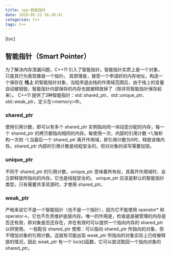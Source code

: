 ```yaml
---
title: cpp-智能指针
date: 2018-05-22 16:20:41
categories: C++
tags: C++
---
```

[toc]
## 智能指针（Smart Pointer）
为了解决内存泄漏问题，C++11 引入了智能指针。智能指针实质上是一个对象，只是其行为表现像是一个指针。
其原理是，接受一个申请好的内存地址，构造一个保存在 **栈上** 的智能指针对象，当程序退出栈的作用域范围后，由于栈上的变量自动被销毁，智能指针内部保存的内存也就被释放掉了（除非将智能指针保存起来）。
C++11 提供了3种智能指针：std::shared_ptr、std::unique_ptr、std::weak_ptr，定义在<memory\>中。

### shared_ptr
使用引用计数，即可以有多个 shared_ptr 实例指向同一块动态分配的内存，每一个 shared_ptr 的拷贝都指向相同的内存。每使用一次，内部的引用计数 +1,每析构一次则 -1,当最后一个 shared_ptr 离开作用域，即引用计数为0时，释放该堆内存。shared_ptr 内部的引用计数是线程安全的，但对对象的读写需要加锁。

### unique_ptr
不同于 shared_ptr 的引用计数，unique_ptr 意味着所有权，其离开作用域时，会立即释放所指向的内存。它也是线程安全的。
unique_ptr 应该是默认的智能指针类型，只有需要共享资源时，才使用 shared_ptr。

### weak_ptr
严格来说它不是一个智能指针（也不是一个指针），因为它不能使用 operator* 和 operator->。它也不负责维护底层内存。唯一的作用是，检查底层被管理的内存是否还有效，即对象是否还存在，并在有效时可以提供一个指向内存的 shared_ptr 以供使用。
一般配合 shared_ptr 使用：可以指向 shared_ptr 所指向的对象，但不增加对象的引用计数。这就有可能出现 weak_ptr 所指向的对象实际上已经被释放的情况，因此 weak_ptr 有一个 lock()函数，它可以尝试取回一个指向对象的 shared_ptr。